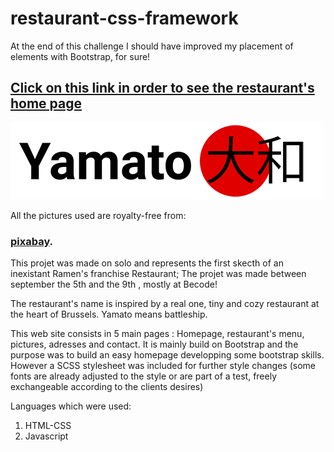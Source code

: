 # restaurant-css-framework
At the end of this challenge I should have improved my placement of elements with Bootstrap, for sure!

## [Click on this link in order to see the restaurant's home page](https://artedsolis.github.io/restaurant-css-framework/)
 



![Restaurant's Logo](https://github.com/artedsolis/restaurant-css-framework/blob/master/assets/img/logo.png)


All the pictures used are royalty-free from:
### [pixabay](https://pixabay.com).

This projet was made on solo and represents the first skecth of an inexistant Ramen's franchise  Restaurant;
The projet was made between september the 5th and the 9th , mostly at Becode! 

The restaurant's name is inspired by a real one, tiny and cozy restaurant at the heart of Brussels. Yamato means battleship. 

This web site consists in 5 main pages : Homepage, restaurant's menu, pictures, adresses and contact. It is mainly build on Bootstrap and the purpose was to build an easy homepage developping some bootstrap skills. However a SCSS stylesheet was included for further style changes (some fonts are already adjusted to the style or are part of a test, freely exchangeable according to the clients desires) 

Languages which were used: 
1. HTML-CSS
2. Javascript 
